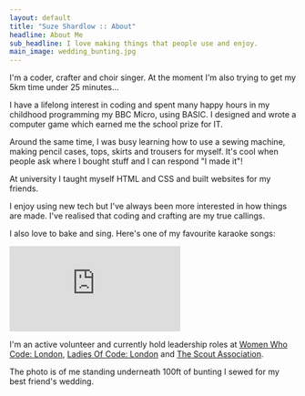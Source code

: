 ```yaml
---
layout: default
title: "Suze Shardlow :: About"
headline: About Me
sub_headline: I love making things that people use and enjoy.
main_image: wedding_bunting.jpg
---
```


I'm a coder, crafter and choir singer.  At the moment I'm also trying to get my 5km time under 25 minutes...

I have a lifelong interest in coding and spent many happy hours in my childhood programming my BBC Micro, using BASIC. I designed and wrote a computer game which earned me the school prize for IT.

Around the same time, I was busy learning how to use a sewing machine, making pencil cases, tops, skirts and trousers for myself.  It's cool when people ask where I bought stuff and I can respond "I made it"!

At university I taught myself HTML and CSS and built websites for my friends.

I enjoy using new tech but I've always been more interested in how things are made. I've realised that coding and crafting are my true callings.

I also love to bake and sing.  Here's one of my favourite karaoke songs:

<iframe align="center" src="https://www.youtube.com/embed/6ul-cZyuYq4" frameborder="0" allow="accelerometer; autoplay; encrypted-media; gyroscope; picture-in-picture" allowfullscreen></iframe>

I'm an active volunteer and currently hold leadership roles at [Women Who Code: London](https://www.womenwhocode.com/london), [Ladies Of Code: London](https://www.ladiesofcode.com) and [The Scout Association](https://www.scouts.org.uk).

The photo is of me standing underneath 100ft of bunting I sewed for my best friend's wedding.
